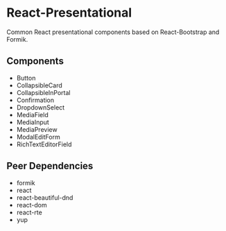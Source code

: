 # React-Presentational
Common React presentational components based on React-Bootstrap and Formik.

## Components
- Button
- CollapsibleCard
- CollapsibleInPortal
- Confirmation
- DropdownSelect
- MediaField
- MediaInput
- MediaPreview
- ModalEditForm
- RichTextEditorField

## Peer Dependencies
- formik
- react
- react-beautiful-dnd
- react-dom
- react-rte
- yup